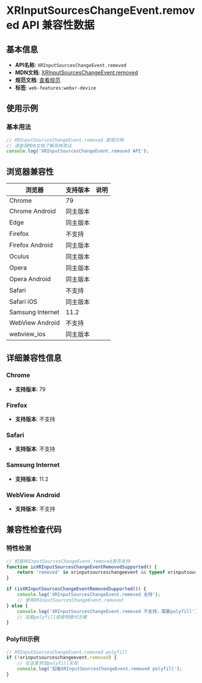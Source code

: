# XRInputSourcesChangeEvent.removed API 兼容性数据

## 基本信息

- **API名称**: `XRInputSourcesChangeEvent.removed`
- **MDN文档**: [XRInputSourcesChangeEvent.removed](https://developer.mozilla.org/docs/Web/API/XRInputSourcesChangeEvent/removed)
- **规范文档**: [查看规范](https://immersive-web.github.io/webxr/#dom-xrinputsourceschangeevent-removed)
- **标签**: `web-features:webxr-device`

## 使用示例

### 基本用法

```javascript
// XRInputSourcesChangeEvent.removed 使用示例
// 请查阅MDN文档了解具体用法
console.log('XRInputSourcesChangeEvent.removed API');
```

## 浏览器兼容性

| 浏览器 | 支持版本 | 说明 |
|--------|----------|------|
| Chrome | 79 |  |
| Chrome Android | 同主版本 |  |
| Edge | 同主版本 |  |
| Firefox | 不支持 |  |
| Firefox Android | 同主版本 |  |
| Oculus | 同主版本 |  |
| Opera | 同主版本 |  |
| Opera Android | 同主版本 |  |
| Safari | 不支持 |  |
| Safari iOS | 同主版本 |  |
| Samsung Internet | 11.2 |  |
| WebView Android | 不支持 |  |
| webview_ios | 同主版本 |  |

## 详细兼容性信息

### Chrome

- **支持版本**: 79

### Firefox

- **支持版本**: 不支持

### Safari

- **支持版本**: 不支持

### Samsung Internet

- **支持版本**: 11.2

### WebView Android

- **支持版本**: 不支持

## 兼容性检查代码

### 特性检测

```javascript
// 检查XRInputSourcesChangeEvent.removed是否支持
function isXRInputSourcesChangeEventRemovedSupported() {
    return 'removed' in xrinputsourceschangeevent && typeof xrinputsourceschangeevent.removed === 'function';
}

if (isXRInputSourcesChangeEventRemovedSupported()) {
    console.log('XRInputSourcesChangeEvent.removed 支持');
    // 使用XRInputSourcesChangeEvent.removed
} else {
    console.log('XRInputSourcesChangeEvent.removed 不支持，需要polyfill');
    // 加载polyfill或使用替代方案
}
```

### Polyfill示例

```javascript
// XRInputSourcesChangeEvent.removed polyfill
if (!xrinputsourceschangeevent.removed) {
    // 在这里添加polyfill实现
    console.log('加载XRInputSourcesChangeEvent.removed polyfill');
}
```

